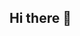 ## Hi there 👋

<!--
**itz-Amy/itz-Amy** is a ✨ _special_ ✨ repository because its `README.md` (this file) appears on your GitHub profile.

Here are some ideas to get you started:

- 🔭 I’m currently working on a robotics competition called WRO
- 🌱 I’m currently learning ROS and Gazebo
- 👯 I’m looking to collaborate on Topics relating to what I'm working on
- 🤔 I’m looking for help with navigating Github, ROS and Gazebo🤔
- 💬 Ask me about my robotics journey😉
- 📫 How to reach me: ...
- 😄 Pronouns: She/Her
- ⚡ Fun fact: I like reading manga😊
-->

